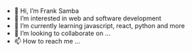 - 👋 Hi, I’m Frank Samba 
- 👀 I’m interested in web and software development
- 🌱 I’m currently learning javascript, react, python and more
- 💞️ I’m looking to collaborate on ...
- 📫 How to reach me ...

<!---
FrankBBoy/FrankBBoy is a ✨ special ✨ repository because its `README.md` (this file) appears on your GitHub profile.
You can click the Preview link to take a look at your changes.
--->
